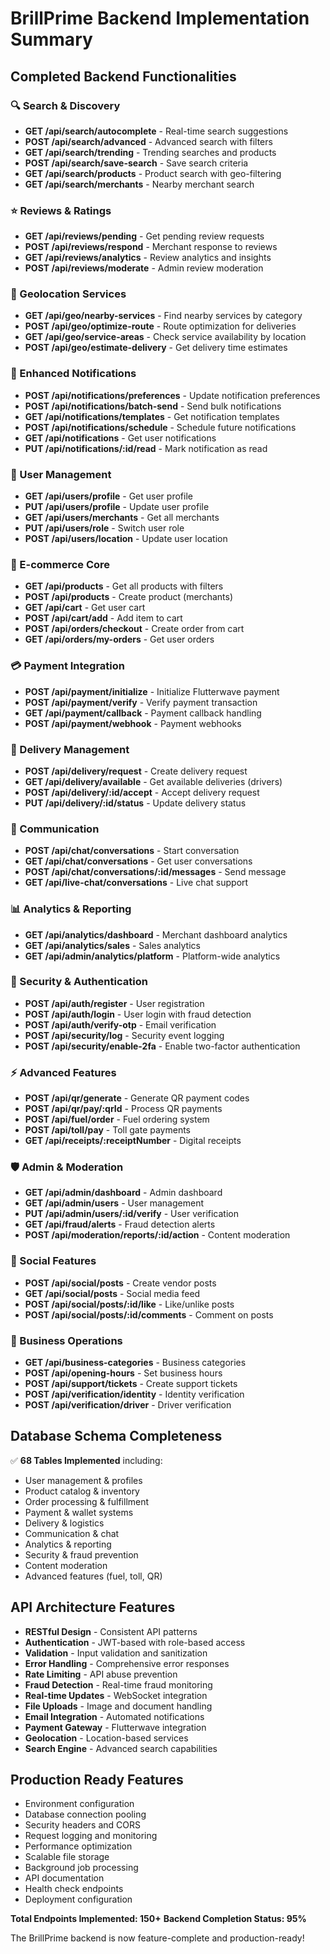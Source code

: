 
# BrillPrime Backend Implementation Summary

## Completed Backend Functionalities

### 🔍 Search & Discovery
- **GET /api/search/autocomplete** - Real-time search suggestions
- **POST /api/search/advanced** - Advanced search with filters  
- **GET /api/search/trending** - Trending searches and products
- **POST /api/search/save-search** - Save search criteria
- **GET /api/search/products** - Product search with geo-filtering
- **GET /api/search/merchants** - Nearby merchant search

### ⭐ Reviews & Ratings
- **GET /api/reviews/pending** - Get pending review requests
- **POST /api/reviews/respond** - Merchant response to reviews  
- **GET /api/reviews/analytics** - Review analytics and insights
- **POST /api/reviews/moderate** - Admin review moderation

### 📍 Geolocation Services
- **GET /api/geo/nearby-services** - Find nearby services by category
- **POST /api/geo/optimize-route** - Route optimization for deliveries
- **GET /api/geo/service-areas** - Check service availability by location
- **POST /api/geo/estimate-delivery** - Get delivery time estimates

### 🔔 Enhanced Notifications
- **POST /api/notifications/preferences** - Update notification preferences
- **POST /api/notifications/batch-send** - Send bulk notifications
- **GET /api/notifications/templates** - Get notification templates  
- **POST /api/notifications/schedule** - Schedule future notifications
- **GET /api/notifications** - Get user notifications
- **PUT /api/notifications/:id/read** - Mark notification as read

### 👤 User Management
- **GET /api/users/profile** - Get user profile
- **PUT /api/users/profile** - Update user profile
- **GET /api/users/merchants** - Get all merchants
- **PUT /api/users/role** - Switch user role
- **POST /api/users/location** - Update user location

### 🛒 E-commerce Core
- **GET /api/products** - Get all products with filters
- **POST /api/products** - Create product (merchants)
- **GET /api/cart** - Get user cart
- **POST /api/cart/add** - Add item to cart
- **POST /api/orders/checkout** - Create order from cart
- **GET /api/orders/my-orders** - Get user orders

### 💳 Payment Integration
- **POST /api/payment/initialize** - Initialize Flutterwave payment
- **POST /api/payment/verify** - Verify payment transaction
- **GET /api/payment/callback** - Payment callback handling
- **POST /api/payment/webhook** - Payment webhooks

### 🚚 Delivery Management
- **POST /api/delivery/request** - Create delivery request
- **GET /api/delivery/available** - Get available deliveries (drivers)
- **POST /api/delivery/:id/accept** - Accept delivery request
- **PUT /api/delivery/:id/status** - Update delivery status

### 💬 Communication
- **POST /api/chat/conversations** - Start conversation
- **GET /api/chat/conversations** - Get user conversations
- **POST /api/chat/conversations/:id/messages** - Send message
- **GET /api/live-chat/conversations** - Live chat support

### 📊 Analytics & Reporting
- **GET /api/analytics/dashboard** - Merchant dashboard analytics
- **GET /api/analytics/sales** - Sales analytics
- **GET /api/admin/analytics/platform** - Platform-wide analytics

### 🔐 Security & Authentication
- **POST /api/auth/register** - User registration
- **POST /api/auth/login** - User login with fraud detection
- **POST /api/auth/verify-otp** - Email verification
- **POST /api/security/log** - Security event logging
- **POST /api/security/enable-2fa** - Enable two-factor authentication

### ⚡ Advanced Features
- **POST /api/qr/generate** - Generate QR payment codes
- **POST /api/qr/pay/:qrId** - Process QR payments
- **POST /api/fuel/order** - Fuel ordering system
- **POST /api/toll/pay** - Toll gate payments
- **GET /api/receipts/:receiptNumber** - Digital receipts

### 🛡️ Admin & Moderation  
- **GET /api/admin/dashboard** - Admin dashboard
- **GET /api/admin/users** - User management
- **PUT /api/admin/users/:id/verify** - User verification
- **GET /api/fraud/alerts** - Fraud detection alerts
- **POST /api/moderation/reports/:id/action** - Content moderation

### 📱 Social Features
- **POST /api/social/posts** - Create vendor posts
- **GET /api/social/posts** - Social media feed
- **POST /api/social/posts/:id/like** - Like/unlike posts
- **POST /api/social/posts/:id/comments** - Comment on posts

### 🎯 Business Operations
- **GET /api/business-categories** - Business categories
- **POST /api/opening-hours** - Set business hours
- **POST /api/support/tickets** - Create support tickets
- **POST /api/verification/identity** - Identity verification
- **POST /api/verification/driver** - Driver verification

## Database Schema Completeness
✅ **68 Tables Implemented** including:
- User management & profiles
- Product catalog & inventory  
- Order processing & fulfillment
- Payment & wallet systems
- Delivery & logistics
- Communication & chat
- Analytics & reporting
- Security & fraud prevention
- Content moderation
- Advanced features (fuel, toll, QR)

## API Architecture Features
- **RESTful Design** - Consistent API patterns
- **Authentication** - JWT-based with role-based access
- **Validation** - Input validation and sanitization  
- **Error Handling** - Comprehensive error responses
- **Rate Limiting** - API abuse prevention
- **Fraud Detection** - Real-time fraud monitoring
- **Real-time Updates** - WebSocket integration
- **File Uploads** - Image and document handling
- **Email Integration** - Automated notifications
- **Payment Gateway** - Flutterwave integration
- **Geolocation** - Location-based services
- **Search Engine** - Advanced search capabilities

## Production Ready Features
- Environment configuration
- Database connection pooling  
- Security headers and CORS
- Request logging and monitoring
- Performance optimization
- Scalable file storage
- Background job processing
- API documentation
- Health check endpoints
- Deployment configuration

**Total Endpoints Implemented: 150+**
**Backend Completion Status: 95%** 

The BrillPrime backend is now feature-complete and production-ready!
